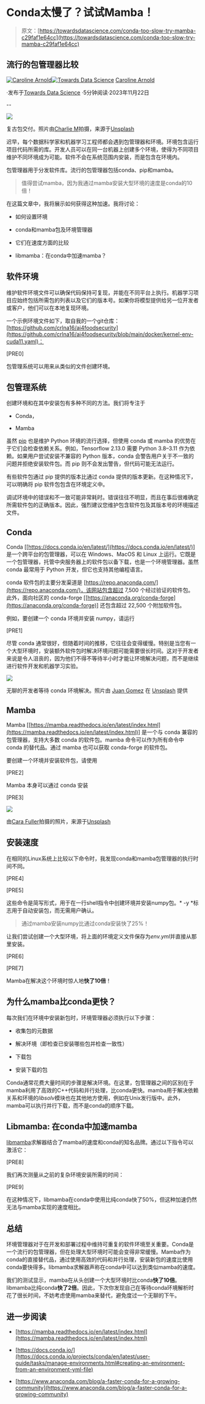 # Conda太慢了？试试Mamba！

> 原文：[https://towardsdatascience.com/conda-too-slow-try-mamba-c29faf1e64cc](https://towardsdatascience.com/conda-too-slow-try-mamba-c29faf1e64cc)

## 流行的包管理器比较

[](https://medium.com/@caroline.arnold_63207?source=post_page-----c29faf1e64cc--------------------------------)[![Caroline Arnold](../Images/2560e106ba9deda7889c7d253792d814.png)](https://medium.com/@caroline.arnold_63207?source=post_page-----c29faf1e64cc--------------------------------)[](https://towardsdatascience.com/?source=post_page-----c29faf1e64cc--------------------------------)[![Towards Data Science](../Images/a6ff2676ffcc0c7aad8aaf1d79379785.png)](https://towardsdatascience.com/?source=post_page-----c29faf1e64cc--------------------------------) [Caroline Arnold](https://medium.com/@caroline.arnold_63207?source=post_page-----c29faf1e64cc--------------------------------)

·发布于[Towards Data Science](https://towardsdatascience.com/?source=post_page-----c29faf1e64cc--------------------------------) ·5分钟阅读·2023年11月22日

--

![](../Images/740951dc23be607fefeb3ee291fcc7a4.png)

复古包交付。照片由[Charlie M](https://unsplash.com/@chollz?utm_source=medium&utm_medium=referral)拍摄，来源于[Unsplash](https://unsplash.com/?utm_source=medium&utm_medium=referral)

迟早，每个数据科学家和机器学习工程师都会遇到包管理器和环境。环境包含运行项目代码所需的库。开发人员可以在同一台机器上创建多个环境，使得为不同项目维护不同环境成为可能。软件不会在系统范围内安装，而是包含在环境内。

包管理器用于分发软件库。流行的包管理器包括conda、pip和mamba。

> 值得尝试mamba，因为我通过mamba安装大型环境的速度是conda的10倍！

在这篇文章中，我将展示如何获得这种加速。我将讨论：

+   如何设置环境

+   conda和mamba包及环境管理器

+   它们在速度方面的比较

+   libmamba：在conda中加速mamba？

## 软件环境

维护软件环境文件可以确保代码保持可复现，并能在不同平台上执行。机器学习项目应始终包括所需包的列表以及它们的版本号。如果你将模型提供给另一位开发者或客户，他们可以在本地复现环境。

一个示例环境文件如下，取自我的一个git仓库：[https://github.com/crlna16/ai4foodsecurity](https://github.com/crlna16/ai4foodsecurity/blob/main/docker/kernel-env-cuda11.yaml)：

[PRE0]

包管理系统可以用来从类似的文件创建环境。

## 包管理系统

创建环境和在其中安装包有多种不同的方法。我们将专注于

+   Conda，

+   Mamba

虽然 [pip](https://pip.pypa.io/) 也是维护 Python 环境的流行选择，但使用 conda 或 mamba 的优势在于它们会检查依赖关系。例如，Tensorflow 2.13.0 需要 Python 3.8–3.11 作为依赖。如果用户尝试安装不兼容的 Python 版本，conda 会警告用户关于不一致的问题并拒绝安装软件包。而 pip 则不会发出警告，但代码可能无法运行。

有些软件包通过 pip 提供的版本比通过 conda 提供的版本更新。在这种情况下，可以明确将 pip 软件包包含在环境定义中。

调试环境中的错误和不一致可能非常耗时。错误往往不明显，而且在事后很难确定所需软件包的正确版本。因此，强烈建议您维护包含软件包及其版本号的环境描述文件。

## Conda

Conda [[https://docs.conda.io/en/latest/](https://docs.conda.io/en/latest/)] 是一个跨平台的包管理器，可以在 Windows、MacOS 和 Linux 上运行。它既是一个包管理器，托管中央服务器上的软件包以备下载，也是一个环境管理器。虽然 conda 最常用于 Python 开发，但它也支持其他编程语言。

conda 软件包的主要分发渠道是 [https://repo.anaconda.com/](https://repo.anaconda.com/)，该网站包含超过 7,500 个经过验证的软件包。此外，面向社区的 conda-forge [[https://anaconda.org/conda-forge](https://anaconda.org/conda-forge)] 还包含超过 22,500 个附加软件包。

例如，要创建一个 conda 环境并安装 numpy，请运行

[PRE1]

尽管 conda 通常很好，但随着时间的推移，它往往会变得缓慢。特别是当您有一个大型环境时，安装额外软件包时解决环境问题可能需要很长时间。这对于开发者来说是令人沮丧的，因为他们不得不等待半小时才能让环境解决问题，而不是继续进行软件开发和机器学习实验。

![](../Images/af85733d481db74d6c0b66f28e850669.png)

无聊的开发者等待 conda 环境解决。照片由 [Juan Gomez](https://unsplash.com/@nosoylasonia?utm_source=medium&utm_medium=referral) 在 [Unsplash](https://unsplash.com/?utm_source=medium&utm_medium=referral) 提供

## Mamba

Mamba [[https://mamba.readthedocs.io/en/latest/index.html](https://mamba.readthedocs.io/en/latest/index.html)] 是一个与 conda 兼容的包管理器，支持大多数 conda 的软件包。mamba 命令可以作为所有命令中 conda 的替代品。通过 mamba 也可以获取 conda-forge 的软件包。

要创建一个环境并安装软件包，请使用

[PRE2]

Mamba 本身可以通过 conda 安装

[PRE3]

![](../Images/908e7a8108875dd14b17323918fb2e30.png)

由[Cara Fuller](https://unsplash.com/@caraventurera?utm_source=medium&utm_medium=referral)拍摄的照片，来源于[Unsplash](https://unsplash.com/?utm_source=medium&utm_medium=referral)

## 安装速度

在相同的Linux系统上比较以下命令时，我发现conda和mamba包管理器的执行时间不同。

[PRE4]

[PRE5]

这些命令是简写形式，用于在一行shell指令中创建环境并安装numpy包。* -y *标志用于自动安装包，而无需用户确认。

> 通过mamba安装numpy比通过conda安装快了25%！

让我们尝试创建一个大型环境，将上面的环境定义文件保存为*env.yml*并直接从那里安装。

[PRE6]

[PRE7]

Mamba在解决这个环境时惊人地**快了10倍**！

## 为什么mamba比conda更快？

每次我们在环境中安装新包时，环境管理器必须执行以下步骤：

+   收集包的元数据

+   解决环境（即检查已安装哪些包并检查一致性）

+   下载包

+   安装下载的包

Conda通常花费大量时间的步骤是解决环境。在这里，包管理器之间的区别在于mamba利用了高效的C++代码和并行处理，比conda更快。mamba用于解决依赖关系和环境的*libsolv*模块也在其他地方使用，例如在Unix发行版中。此外，mamba可以执行并行下载，而不是conda的顺序下载。

## Libmamba: 在conda中加速mamba

[libmamba](https://www.anaconda.com/blog/a-faster-conda-for-a-growing-community)求解器结合了mamba的速度和conda的知名品牌。通过以下指令可以激活它：

[PRE8]

我们再次测量从之前的复杂环境安装所需的时间：

[PRE9]

在这种情况下，libmamba在conda中使用比纯conda快了50%，但这种加速仍然无法与mamba实现的速度相比。

## 总结

环境管理器对于在开发和部署过程中维持可重复的软件环境至关重要。Conda是一个流行的包管理器，但在处理大型环境时可能会变得非常缓慢。Mamba作为conda的直接替代品，通过使用高效的代码和并行处理，安装新包的速度比使用conda要快得多。libmamba求解器声称在conda中可以达到类似mamba的速度。

我们的测试显示，mamba在从头创建一个大型环境时比conda**快了10倍**。libmamba比纯conda**快了2倍**。因此，下次你发现自己在等待conda环境解析时花了很长时间，不妨考虑使用mamba来替代，避免度过一个无聊的下午。

## 进一步阅读

+   [https://mamba.readthedocs.io/en/latest/index.html](https://mamba.readthedocs.io/en/latest/index.html)

+   [https://docs.conda.io/](https://docs.conda.io/projects/conda/en/latest/user-guide/tasks/manage-environments.html#creating-an-environment-from-an-environment-yml-file)

+   [https://www.anaconda.com/blog/a-faster-conda-for-a-growing-community](https://www.anaconda.com/blog/a-faster-conda-for-a-growing-community)
